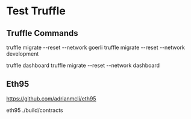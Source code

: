# Test Truffle

## Truffle Commands
truffle migrate --reset --network goerli
truffle migrate --reset --network development

truffle dashboard
truffle migrate --reset --network dashboard


## Eth95
https://github.com/adrianmcli/eth95

eth95 ./build/contracts